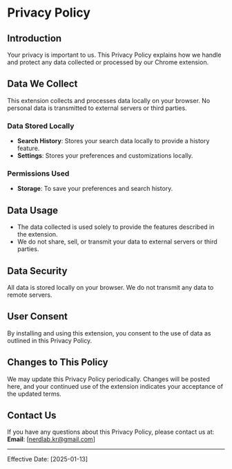 # Privacy Policy

## Introduction

Your privacy is important to us. This Privacy Policy explains how we handle and protect any data collected or processed by our Chrome extension.

## Data We Collect

This extension collects and processes data locally on your browser. No personal data is transmitted to external servers or third parties.

### Data Stored Locally

- **Search History**: Stores your search data locally to provide a history feature.
- **Settings**: Stores your preferences and customizations locally.

### Permissions Used

- **Storage**: To save your preferences and search history.

## Data Usage

- The data collected is used solely to provide the features described in the extension.
- We do not share, sell, or transmit your data to external servers or third parties.

## Data Security

All data is stored locally on your browser. We do not transmit any data to remote servers.

## User Consent

By installing and using this extension, you consent to the use of data as outlined in this Privacy Policy.

## Changes to This Policy

We may update this Privacy Policy periodically. Changes will be posted here, and your continued use of the extension indicates your acceptance of the updated terms.

## Contact Us

If you have any questions about this Privacy Policy, please contact us at:
**Email**: [nerdlab.kr@gmail.com]

---

Effective Date: [2025-01-13]
